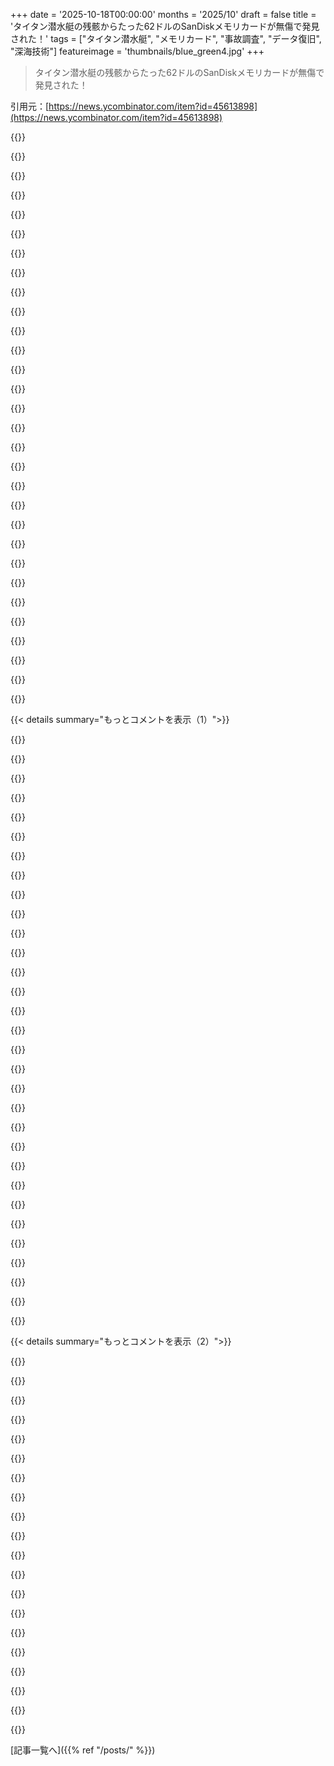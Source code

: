 +++
date = '2025-10-18T00:00:00'
months = '2025/10'
draft = false
title = 'タイタン潜水艇の残骸からたった62ドルのSanDiskメモリカードが無傷で発見された！'
tags = ["タイタン潜水艇", "メモリカード", "事故調査", "データ復旧", "深海技術"]
featureimage = 'thumbnails/blue_green4.jpg'
+++

> タイタン潜水艇の残骸からたった62ドルのSanDiskメモリカードが無傷で発見された！

引用元：[https://news.ycombinator.com/item?id=45613898](https://news.ycombinator.com/item?id=45613898)




{{<matomeQuote body="みんな混乱してるみたいだけど、実際のレポート[0]を読んでない人が多いんだね。カメラとカードはチタンとサファイアの別のケースに入ってたから、極度の圧力にはさらされてないみたいだよ。暗号化はLUKS/dm-cryptの変種で、キーはチップのNVRAMに保存されてたんだ。復旧は元のチップを新しいボードに移植して行われたよ。メーカーのバックドアとかは使ってない。面白いことに、カメラのベンダーは暗号化されてることに全く気づいてなかったらしいね。詳細はこちら: https://data.ntsb.gov/Docket/Document/docBLOB?ID=18741602&Fi..." userName="RandomBK" createdAt="2025/10/18 21:39:33" color="#45d325">}}




{{<matomeQuote body="暗号化がそんなに簡単に回避できるなら、そもそもやる価値あったのかな？" userName="nxobject" createdAt="2025/10/18 21:52:47" color="">}}




{{<matomeQuote body="カメラとカードはチタンとサファイアのケースに入ってたって？じゃあそのケース、いくらしたんだろ。なんかクリックベイトっぽい感じがするな…" userName="blablabla123" createdAt="2025/10/19 10:24:44" color="">}}




{{<matomeQuote body="秘密鍵がなくても暗号化したい理由はいくつかあるよ。例えば、鍵を消すだけでデータを簡単に消去できるし、ビットフリップエラーがすごく分かりやすくなるから無視しにくくなるんだ。どっちに転ぶかは状況次第だけどね。" userName="astrange" createdAt="2025/10/18 22:59:53" color="#45d325">}}




{{<matomeQuote body="カメラ自体を盗むより、カメラからSDカードだけを盗む方がずっと簡単だよ。" userName="trenchpilgrim" createdAt="2025/10/18 22:37:26" color="">}}




{{<matomeQuote body="ビットフリップエラーって、暗号化されたボリュームをより簡単に破壊しないかな？" userName="ranger_danger" createdAt="2025/10/18 23:20:53" color="">}}




{{<matomeQuote body="出典が必要だね。多少簡単になるかもしれないけど、カメラの一部が手に入るなら、たいていカメラ全体も手に入るでしょ。これ、便利なスプリング式スロット付きの小さいデジカメじゃないしね。" userName="Y_Y" createdAt="2025/10/18 22:41:46" color="">}}




{{<matomeQuote body="クリックベイトだって？どこが？どうして？NTSBのレポートにちゃんと書いてあるんだし、そんなにぶっ飛んだ話じゃないでしょ？" userName="squigz" createdAt="2025/10/19 11:04:34" color="">}}




{{<matomeQuote body="でもさ、カメラの持ち主は『カメラがない！』って気づく方が、『SDカードがなぜか空だ…壊れたのかな』って気づくよりずっと可能性高いでしょ。追記：リンク先のPDFに写真があるけど、SDカードにアクセスするにはカメラを物理的に開ける必要があるんだよ。" userName="trenchpilgrim" createdAt="2025/10/18 22:42:28" color="">}}




{{<matomeQuote body="おいおい、記事タイトルが「62ドルのSDカードが無傷」って値段に注目してるけど、あれは耐圧性のある深海カメラモジュール内で見つかったんだよ。安いからすごいってミスリードさせるクリックベイトじゃん？まるで「アラスカで子供が4日後に発見！」と驚かせといて、実は暖炉のある山小屋にいたって話と同じだね。" userName="jodrellblank" createdAt="2025/10/19 12:24:42" color="#ff33a1">}}




{{<matomeQuote body="これって状況によると思うけどさ。暗号化ファイルシステムって、普通は各ファイルをバラバラに暗号化するんだ。そうすれば、個別のファイルを読み書きするのにディスク全体を読む必要はないからね。もちろん、メタデータも平文だったり、別に暗号化されてたりするんだけどさ。ファイルシステムによって細かい仕組みは違うよね。ディスクをイメージしてちゃんと暗号化すれば、すごい機密性は保てるけどランダムアクセスはできなくなるんだ。" userName="dgoldstein0" createdAt="2025/10/19 01:28:29" color="">}}




{{<matomeQuote body="もしカメラに違うSDカードが入ってたら、電源入れたりカード取り出したりした瞬間にすぐわかるよ。同じモデルで同じストレージサイズのものを買ってすり替えたっていうなら、それはマジですごいことだね。" userName="BolexNOLA" createdAt="2025/10/18 23:52:17" color="">}}




{{<matomeQuote body="暗号化だけじゃビットフリップがあったかどうかはっきりはわからないよ。認証付き暗号化なら別だけどね。" userName="shim__" createdAt="2025/10/19 08:45:55" color="">}}




{{<matomeQuote body="「暗号化ファイルシステムがファイルごとに暗号化する」って話だけど、フルディスク暗号化の場合は違うよ。あれはディスクブロックを暗号化するんだ。ファイルベース暗号化の方がより強力で、ファイルごとに異なる保護クラスを使ったり、認証付き暗号化を使ったりできる。iOSとかがそうしてるし、他のシステムも追いついてると思うよ。" userName="astrange" createdAt="2025/10/19 04:03:24" color="">}}




{{<matomeQuote body="もしかしたら、SDカードが鉱物油で満たされてたのかもね。外部エンクロージャって製造を楽にするためにそうされてることが多いんだ。カメラレンズにもそれが通用するかはわかんないけど、もしそうなら機能したってことだよね。" userName="rtkwe" createdAt="2025/10/19 20:15:36" color="">}}




{{<matomeQuote body="産業スパイって、賢い手口より地道な努力でやることの方が多いんだよ。使ってるSDカードを調べて、入れ替える前に同じの買うなんて別に驚くことじゃない。" userName="ZiiS" createdAt="2025/10/19 09:34:00" color="">}}




{{<matomeQuote body="カメラの持ち主はSDカードがすり替わったことに気づくかもしれないけど、それが大きな問題になることは少ないんじゃないかな。カードを抜いてカメラを残すより、カードごとカメラ（セキュリティカメラ、写真用カメラ、スマホ）が盗まれるケースの方がずっと多いからね。" userName="Y_Y" createdAt="2025/10/18 23:44:06" color="">}}




{{<matomeQuote body="「タイトルが値段に焦点を当ててて、安いSDカードが単独で深海に耐えたことを暗示してる」って、俺はそうは読まなかったな。だから、著者がそう意図したわけじゃない可能性も十分あると思うよ。" userName="bigstrat2003" createdAt="2025/10/19 15:49:00" color="">}}




{{<matomeQuote body="記事が正しければ、キーはNVRAMに保存されてて、TrustZoneにはなかったんだね。もしTrustZoneだったら、データは復元できなかったみたい。" userName="Keeblo" createdAt="2025/10/18 22:02:24" color="#ff5733">}}




{{<matomeQuote body="6000mswの水中カメラの製品チームの経験者だけど、ミネラルオイルは多分入ってない。サブシーカメラのボディやレンズをゼロから作るとは思えないし、市販品は耐圧じゃないよ。僕らのカメラはSonyの部品を使ってて、乾燥窒素を充填。サファイアレンズは12500psiに耐える設計だったんだ。" userName="robotguy" createdAt="2025/10/20 15:05:51" color="#ff33a1">}}




{{<matomeQuote body="ファイルベースの暗号化だと、メタデータが漏洩しちゃうんだよね。場合によってはそれが原因でデータが使えなくなるくらいひどいこともあるよ。" userName="tliltocatl" createdAt="2025/10/19 10:16:54" color="">}}




{{<matomeQuote body="記事を読んだらわかるけど、SDカードはカメラメーカーが設置して、耐圧のために密閉されたんだよ。だから、カメラメーカーのエンジニアを責めるべきだね。SDカード自体は問題なく動いたみたいだし、弱点ではなかったみたいだ。" userName="jychang" createdAt="2025/10/19 02:20:25" color="#45d325">}}




{{<matomeQuote body="ほとんどのFDEシステムは認証されてないから、もし問題が起きても1ブロック（AESだと16バイト）しか失わないんだよね。それは良くないけど、データ復旧にとってはそれほど大きな問題じゃないよ。" userName="cyphar" createdAt="2025/10/19 05:54:03" color="">}}




{{<matomeQuote body="シングルビットフリップが起きると、ブロックがダメになって、ストリームの残りやパディングもダメになるんじゃないかな？" userName="rawling" createdAt="2025/10/19 09:24:51" color="">}}




{{<matomeQuote body="そういえば、ほとんどのドライブはビットフリップより不良セクターの問題が先に来るんだよね。それって（たいてい）4Kだよ。" userName="cyphar" createdAt="2025/10/19 13:19:08" color="">}}




{{<matomeQuote body="ほとんどの認証されていない暗号化モードは、ブロックの数ビットだけを壊すんだ。たまに次のブロックも影響があるね。ごく一部は、平文の正確なビットだけをフリップさせるだけだよ。" userName="MattPalmer1086" createdAt="2025/10/19 09:39:40" color="">}}




{{<matomeQuote body="確かにね。もしカメラのマザーボードなしでカードが回収されたら、復号キーは手に入らなかっただろうな。" userName="anakaine" createdAt="2025/10/18 22:23:14" color="#38d3d3">}}




{{<matomeQuote body="ファイルシステム自体を暗号化解除したままにしておく必要はなかったって、誰も言ってないじゃん。" userName="astrange" createdAt="2025/10/20 17:48:50" color="">}}




{{<matomeQuote body="メーカーは暗号化が有効になってるのすら知らなかったんだって。カメラが動いてる間はUSB経由で暗号化なしでファイルを提供してたしね。実質的に偶然有効になっただけで、カメラが壊れた時にSDカードから直接ファイルを復元するのを防いだだけだったみたい。" userName="phire" createdAt="2025/10/18 22:56:51" color="#ff33a1">}}




{{<matomeQuote body="タイタニック沈没船周辺での深海での騒ぎは何も明かされなかったって。ManleyがTwitterで「カメラは外部ストレージデバイスにデータをダンプするように設定されていたから、事故ダイブからは何も見つからなかった」って言ってる。つまり、悲劇的な事故に特に関係することは何もねえんだな。これはカメラのハードウェアとそれがどう生き残ったかの話であって、事故に関する情報や映像は提供してないぞ（俺みたいに探してたやつもいるだろうけど）。" userName="rdtsc" createdAt="2025/10/19 03:56:29" color="#ff33a1">}}




{{< details summary="もっとコメントを表示（1）">}}

{{<matomeQuote body="NTSBのオリジナルレポートに、SDカードがどう暗号化されてて、NTSBがどうやってそれを解読したかについてもっと詳しい情報があるぞ：https://data.ntsb.gov/Docket/Document/docBLOB?ID=18741602&Fi..." userName="jonas21" createdAt="2025/10/18 20:39:06" color="#ff5c5c">}}




{{<matomeQuote body="システムオンモジュール基板はInforce 6601 SOMらしいぞ。[0]Qualcomm Snapdragon 820を使ってて、それ向けにプリビルドのUbuntu Linaroディストリビューションを提供してるんだ。カメラメーカーは設定済みのものをそのまま入れただけで、全ディスク暗号化がどう設定されてるか知らなかったんだろうな。このカメラデザイン全体が「商業製品を設計したことない学部生エンジニアにこのプロジェクトを任せたけど、コスト目標なしで、だから外部配線でHDビデオや静止画を撮ってSDカードに保存するためだけに、こんな大がかりな組み込みLinuxシステムが入ってる」みたいな感じに見えるわ。例：ほとんどの特殊医療用電子機器。[0] https://linuxgizmos.com/tiny-rugged-com-runs-linux-or-androi..." userName="mk_stjames" createdAt="2025/10/18 23:06:26" color="#ff33a1">}}




{{<matomeQuote body="＞「このカメラデザイン全体が『商業製品を設計したことない学部生エンジニアにこのプロジェクトを任せたけど、コスト目標なしで、だから外部配線でHDビデオや静止画を撮ってSDカードに保存するためだけに、こんな大がかりな組み込みLinuxシステムが入ってる』みたいな感じに見えるわ。例：ほとんどの特殊医療用電子機器。」<br>これらは設計ミスじゃないよ。少量生産で部品コストがR&Dに比べて利益率にほとんど影響しない製品を作る場合、全てが複雑になる組み込み開発に悩むよりも、フルコンピューターを使う方が完全に理にかなってるんだ。医療分野は認証も扱わなきゃいけないから、部品節約よりもはるかに重要な懸念事項で、すでに認証済みのコンポーネントを再利用することもよくあるんだよね。" userName="StopDisinfo910" createdAt="2025/10/19 08:16:09" color="#45d325">}}




{{<matomeQuote body="レポートじゃなくて動画しか見てないけど、メーカーの要請で黒塗りされたとされる写真があったんだ。そこにはTeensy 3とAdafruit Qwiicボードが写ってたらしいぞ。明らかに本当のエンジニアリングはエンクロージャーにあるんだよな。そうでなきゃただのWebカメラで済むし。でもさ、どう見てもすごく深い電気設計ってわけじゃないよね。SoMは使えるなら賛成だけど、それがカスタムハードウェアが全てのソフトウェアスタックを動かす冒険を保証してくれるわけじゃないしな。" userName="Neywiny" createdAt="2025/10/19 00:11:44" color="">}}




{{<matomeQuote body="どんな状況であれ、まともな商業製品でTeensyを使うべきじゃないね。" userName="15155" createdAt="2025/10/19 00:43:17" color="">}}




{{<matomeQuote body="なんでか教えてくれる？俺、マイクロプロセッサに詳しくないんだ。" userName="mapontosevenths" createdAt="2025/10/19 01:38:11" color="">}}




{{<matomeQuote body="通常（いつもじゃないけど）、TeensyやPi Pico、Arduinoみたいな開発ボードって試作用の開発ボードとして扱われるんだ。みんなは手元で回路を組んでコンセプトやデザインを検証するわけ。プロトタイプを作るのに開発ボードはすごく便利。USBケーブルを挿すだけでコードのテストを始められるし、いろいろ試して間違いを直すのも早いからね。（Teensyを壊しちゃっても、引き出しから別のを取り出してまたやればいいんだから、ハンダ付けなんて必要ないでしょ？）<br>でも、デザインが完成して最終製品用のカスタム基板を作る段階になると、Teensyみたいな開発ボードの魅力は薄れちゃうんだ。代わりに、マイコンICと必要な補助ハードウェアだけをメインボードに載せるのが一般的。USBやEthernet PHY、LED、ボタン、電圧レギュレータなんかが不要だったり、フラッシュメモリの容量を変えたいなら、自分でデザインしたボードにMCUを組み込めば必要な部品だけ使えるようになるんだ。そうすればスペースを大幅に節約できてレイアウトの柔軟性も上がるし、MCUと外部との接続が減るから機械的・電気的な堅牢性も向上する。それに、部品が少ない方がコストもかかりにくいしね。<br>（でも、これもいつもこうするわけじゃない。この潜水艇のカメラみたいに、開発ボードがそのまま製品に入ってる例もある。それが良いアイデアな時もあれば、そうじゃない時もあるんだ。今回はそれが良いか悪いか、僕が決めつけるつもりはないよ。）" userName="ssl-3" createdAt="2025/10/19 04:38:04" color="#ff33a1">}}




{{<matomeQuote body="君の言うことは全部わかるんだけど、Teensyをケースに入れてそのまま売っちゃダメな理由を説明してないよ。「そうするべきじゃない」以外でさ。Teensyってランダムに故障しやすいとかあるの？もしちゃんと動くなら、めちゃくちゃニッチな製品で50個も売らないような場合なら、何の問題もないんじゃないかな？" userName="gambiting" createdAt="2025/10/19 08:42:53" color="">}}




{{<matomeQuote body="（前に書いた失礼なコメントは修正するね。もっと前向きな内容にしたいんだ。）<br>この件に関しては、みんなが自由にやりたいことをすればいいんだ。誰かに「それはダメ」なんて示唆するなんて、僕にはできないよ。" userName="ssl-3" createdAt="2025/10/19 09:09:23" color="">}}




{{<matomeQuote body="いやいや、誰かができるかできないかの話じゃなくてさ。君はこういうデバイスに詳しいみたいだから、プロっぽくないってこと以外に、これが悪いアイデアである技術的な理由があるのか教えて欲しいんだ。例えば、僕は専門家には程遠いけど、Raspberry PiはSDカードが壊れやすくてデバイスが使い物にならなくなることで有名だから、商用利用には最悪だって知ってるよ。" userName="gambiting" createdAt="2025/10/19 12:01:38" color="#38d3d3">}}




{{<matomeQuote body="Teensyは連続稼働とか、加圧された酸素が豊富な環境（もし船内だとしてね）での使用を設計、テスト、評価、認証されてないよ。ましてや、深海のヘリウムが豊富な環境（MEMSデバイスを壊すことが分かってる）なんて論外だし、完全に非効率的な選択なのに不必要なリスクを負ってる。（上のコメントを見て。Teensyは1個30〜40ドルくらいだけど、同じ回路機能を持つ小さなPCBなら20ドル以下で作れるんだ。）<br>僕は君が返信した人ほど資格はないかもしれないけど、エレクトロニクスエンジニアリングにちょっとかじった程度の僕の直感だと、こんな感じだね。（EEの準学士号は持ってるよ）。" userName="nativeit" createdAt="2025/10/19 14:38:19" color="#ff33a1">}}




{{<matomeQuote body="みんな好きなようにやるものだよ。論理的である必要なんてないんだ。<br>ちょっと驚くかもしれないけど、ある重要な公共安全通信インフラで、高価で少量生産のシステムの中にRaspberry Pi 3が組み込まれているのを知ってるよ。どこかは言わないけど、僕の知ってる範囲でかなり近い話だからね。すごく素敵な防水ボックスの中に、ごっつくて高価なオリーブ色の軍用コネクタで外部と接続されてるのを見て、かなり驚いたんだ。<br>まあ、それがダメな理由は山ほどあるよね。でも、カスタムボードで個々の部品を使ってLinuxシステムを全部構築するって大変だから、誰かさんの作ったもの（Pi）を買うのは理にかなってるかもしれない。<br>でもさ…それならCM3がまさしく提供するためにデザインされてるんだよ。SDカードの代わりにオンボードeMMCも付いてるしね。もしCM3が入ってても全然驚かなかっただろうけど、まさかのPi 3が丸ごと入ってたんだ。<br>でもTeensyみたいなMCUは違う。Pi 3やCM3のBroadcom SoCみたいに、カスタムボードに統合するのが難しいわけじゃないんだよ。<br>MCUの主な目的は、Teensyみたいな開発ボードに詰め込まれることじゃなくて、電子レンジとかエアフライヤーとか豪華なリモコンの中のボードに詰め込まれて、他のものとのインターフェースやプログラミングを簡単にすることなんだ。<br>それらを動かすのにそんなに手間はかからないよ。外部ROMやフラッシュメモリが必要なものもあるけど、多くは内部にフラッシュメモリを持ってて、電源とプログラミングピンを繋ぐだけでコードを動かして必要なIOができるようになるんだ。<br>このカメラには既に少なくとも1つのかなりカスタムなボードが中にあった。キッチンのシンクみたいに何でもありのTeensyじゃなくて、MCUを統合することもできたはずだよ。<br>そうすることは、単なるスタイルの問題じゃないんだ。多くの場合、もっと簡単で、安く、柔軟にできるんだ。<br>そうすれば、MCUのIOピンを全部使えるようになるしね。開発キットの設計者が組み込むと決めたインターフェースを通じてだけ使うのとは違うんだよ。" userName="ssl-3" createdAt="2025/10/19 21:20:07" color="#38d3d3">}}




{{<matomeQuote body="大量生産ならその通りだね。このカメラはそんなにたくさん売れてるとは思えないけど。" userName="BikiniPrince" createdAt="2025/10/19 05:36:25" color="">}}




{{<matomeQuote body="君の言うことは正しいと思うよ。別のユーザーのコメントでリンクされてたレポートのPDFをよく見ると、このカメラの内部構造の多くがFDM 3Dプリンターで作られたものに見えるんだ。これは生産量が少ないことを示唆してるよね。<br>それから、このカメラがいつ製造・設計されたのかは知らないけど、最近ではJLCPCBみたいなところを使えば、趣味レベルの少量でも、ハンダ付けが難しいICが実装されたカスタムPCBを手に入れられるんだよ。（必要な機能によってだけど、MCUを動かすのにそんなに多くの部品は必要ない。Teensyだって最初からたくさんの部品が載ってるわけじゃないしね。）" userName="ssl-3" createdAt="2025/10/19 06:20:02" color="#ff5c5c">}}




{{<matomeQuote body="JLCPCBなら、IMXRT1064とオシレーターを載せたカスタムPCBを5枚100ドル以下で作ってくれるよ。Teensyだと同じもので25〜35ドルかかるのにね。" userName="15155" createdAt="2025/10/19 05:44:59" color="#45d325">}}




{{<matomeQuote body="Teensyは1枚25〜35ドルだから、5枚だと100ドルは軽く超えちゃうんだよ。" userName="nativeit" createdAt="2025/10/19 14:32:41" color="">}}




{{<matomeQuote body="図3の3Dプリント（とホットグルー？）部品が、この雑な作り方説を補強してるね。もちろん3Dプリントは製品にも使われるけどさ。" userName="Interesco" createdAt="2025/10/18 23:50:51" color="">}}




{{<matomeQuote body="ダッシュカムを見ればわかるけど、これめっちゃ複雑にしすぎだよな。OSなんて丸ごと要らないし、欲しくないだろ。" userName="userbinator" createdAt="2025/10/18 23:54:18" color="">}}




{{<matomeQuote body="SubC社にとっては、あんまりいい印象じゃないね…。<br>" userName="jeffrallen" createdAt="2025/10/18 21:28:31" color="">}}




{{<matomeQuote body="彼らは自分たちの製品の仕組みを理解してなかったし、暗号化ストレージを使ってることも知らなかったんだって。これは外注か、適当に動けばいいRaspberry Piプロジェクトみたいに、新人エンジニアが組んだものだろうな。" userName="Aurornis" createdAt="2025/10/18 22:27:04" color="#ff5733">}}




{{<matomeQuote body="世の中の製品って、「とりあえず動くようにしといて」って適当な指示でできたものばかりだって、長く生きてるとマジで実感するよ。" userName="ryandrake" createdAt="2025/10/18 23:49:47" color="#38d3d3">}}




{{<matomeQuote body="組み込み開発での経験はまさにそれ。他社からのものは、関数呼び出しのポインタ引数に範囲指定がないとか、インターンのプロジェクトレベル。ラボでしか動かないのに「動いてる」って言い張る業者もいる。プロが少なく、2人プロジェクトでもMultistrapよりYoctoを使うのは非効率だよ。" userName="throwaway173738" createdAt="2025/10/19 00:30:23" color="#ff5c5c">}}




{{<matomeQuote body="「2人プロジェクトでもMultistrapよりYoctoを使うのは非効率」という意見に反論したい。組み込み分野の質の悪いソフト開発には同意するけど、Yoctoの何がダメなの？Yoctoは学習は大変だけど、ファームウェア作成の最速ルートだよ。Debianとかで自作すると、Yoctoがやることを自分で再発明することになるし、メンテが大変。Yoctoならベンダーのメタレイヤーと自分のアプリを組み合わせるだけで、フラッシュイメージが作れるし、カーネルカスタマイズやA/Bパーティションなど、標準ディストリビューションでは難しい機能も簡単に実現できるんだ。" userName="lexszero_" createdAt="2025/10/19 23:20:41" color="#785bff">}}




{{<matomeQuote body="Yoctoの問題は、ベンダーが独自のパッチを組み込むせいで、パッケージ削減やファイルシステムサイズ縮小のためにビルドシステムと格闘することだ。遅いし大規模で、小さなイメージ作成に大量のファイルが必要。他ベンダーのコンポーネントが壊れたら原因究明に苦労する。昔のドキュメントも小規模チームは避けるべきと言ってた。YoctoはLinux知識がないなら良いが、レイヤー作者のやり方に逆らうと大変。例えば、read-only rootfsは通常1行変更で済むのに、Yoctoだと仕組みを分かりにくくするだけ。Meta-Intelからグラフィックドライバーなしでビルドしてみれば、僕の不満がわかるよ。" userName="throwaway173738" createdAt="2025/10/20 14:12:29" color="#ff5733">}}




{{<matomeQuote body="どんなハードウェアプロジェクトをやってるの？僕は主にソフトウェアだけど、最近組み込みも多くてさ。企業が素晴らしいハードウェアを作っても、ひどいソフトウェアやファームウェアで台無しにしてる傾向に気づくんだ。ソフトウェアって、微細なトランジスタを砂にエッチングするより簡単だと思ってたから、正直ビックリだよ。" userName="bschwindHN" createdAt="2025/10/19 06:41:35" color="#ff33a1">}}




{{<matomeQuote body="結局は、かなり低い基準で「とりあえず動く」かどうかって話だよ。" userName="kiba" createdAt="2025/10/19 07:36:47" color="">}}




{{<matomeQuote body="ハードウェアはホンモノのエンジニアが開発したみたいだね。他の半分（ソフトウェアとか？）とは大違いだよ。" userName="homebrewer" createdAt="2025/10/19 09:20:18" color="">}}




{{<matomeQuote body="この状況で？もちろん重要だよ。これは彼らが未検証で未認証の機器を使ってるってことのもう一つの例だね。O2濃度が高い加圧環境で働いたことがある人なら、このデバイスが火災防止について適切に評価されてたか、すぐに心配になるはずだよ。" userName="nativeit" createdAt="2025/10/19 14:41:27" color="#45d325">}}




{{<matomeQuote body="この情報が出てきたNTSBレポートを扱ったScott Manleyの45分間の動画が今日公開されたよ。結構面白いよ。<br>https://youtu.be/qMUjCZ7MMWQ" userName="MBCook" createdAt="2025/10/19 01:20:08" color="#ff33a1">}}




{{<matomeQuote body="SDCardsがどれだけ壊れにくいか、いつも驚かされるね。" userName="intothemild" createdAt="2025/10/17 09:45:54" color="">}}

{{</details>}}




{{< details summary="もっとコメントを表示（2）">}}

{{<matomeQuote body="SDカードはエポキシ樹脂で包まれたソリッドなシリコンの塊だから、潰されるものがないんだ。何百もの部品でできていて空洞がある携帯電話とは対照的だよね。携帯電話は潰されちゃうよ。" userName="gruez" createdAt="2025/10/17 14:41:03" color="#ff5c5c">}}




{{<matomeQuote body="なんで携帯電話はエポキシ樹脂で満たされてないの？" userName="amelius" createdAt="2025/10/18 20:13:32" color="">}}




{{<matomeQuote body="スマホをエポキシ樹脂で満たさないのは、コストと重量が増えるからだよ。修理もめちゃくちゃ難しくなるけど、みんな画面交換くらいしか気にしないもんね。" userName="dotancohen" createdAt="2025/10/18 21:04:23" color="">}}




{{<matomeQuote body="画面交換ってどうやるの？みんなスマホをよく落とすから、よくある修理じゃん。もしエポキシ樹脂で埋めたら、画面を外したり新しいケーブルを通したりするの、どうするつもり？" userName="tom_alexander" createdAt="2025/10/18 20:31:52" color="#38d3d3">}}




{{<matomeQuote body="コンフォーマルコーティングなら、そんなに重さが増えるわけじゃないよ。" userName="amelius" createdAt="2025/10/18 21:16:07" color="">}}




{{<matomeQuote body="コンフォーマルコーティングは「エポキシ樹脂で満たす」のとは違うでしょ。俺が話してたのはその心配についてだよ。" userName="dotancohen" createdAt="2025/10/18 21:19:33" color="">}}




{{<matomeQuote body="モバイル版FirefoxならuBlock Origin使えるよ。" userName="squigz" createdAt="2025/10/18 21:21:05" color="">}}




{{<matomeQuote body="PCBが機械的に壊れることなんて最近あった？スマホが壊れる原因は画面とかバッテリーとかボタンとか充電ポートの故障がほとんどだろ。エポキシ樹脂はこれらに全く役に立たないし、画面が防水じゃなかったら水濡れ対策しても意味ない。エポキシ樹脂は重くなるし製造コストもかかる。熱膨張とか設計上の問題も出てくるし、修理もめちゃくちゃ難しくなる。消費者にとって、こんなデメリットを上回るメリットなんてあるの？" userName="jjk166" createdAt="2025/10/18 21:09:19" color="#ff33a1">}}




{{<matomeQuote body="メモリカードは潰れたところにはなかったんだ。カメラのハウジングの中にあって、カメラ自体は外側に設置されてたみたいだよ。もし俺の理解が正しければね。" userName="imploded_sub" createdAt="2025/10/17 10:08:23" color="#785bff">}}




{{<matomeQuote body="スマホの中はほとんど隙間がないから、コンフォーマルコーティングも結局は隙間を埋めるのと大差ないよ。別に反対してるわけじゃなくて、もう少し詳しく話しただけだからね。" userName="amelius" createdAt="2025/10/18 21:26:46" color="">}}




{{<matomeQuote body="iOSだと全てのブラウザはAppleにWebKit使うよう強制されてるんだよね。iPhoneのFirefoxにはuBlock Originアドオンがないけど、Firefox Focusは代替になるよ。AppleがSafariのContent Blockers用に特別なAPI作ったから、FocusとかAdGuardがSafari内で広告とかトラッカーをブロックできるわけ。" userName="firesteelrain" createdAt="2025/10/18 22:07:33" color="#45d325">}}




{{<matomeQuote body="息子がスマホをリクライニングチェアに挟んじゃったんだけど、椅子を壊さずにスマホが半分に曲がったのが良かったって話。スマホ交換は安かったけど、椅子の修理はもっと大変だっただろうしね。両方保険入ってたけどさ。" userName="withinboredom" createdAt="2025/10/18 22:31:23" color="">}}




{{<matomeQuote body="違うよ。コンフォーマルコーティングとポッティングは、全く別の目的で使われるんだから。" userName="estimator7292" createdAt="2025/10/18 22:04:21" color="">}}




{{<matomeQuote body="俺も衝撃だったんだけど、iPhoneユーザーがいるって誰かに言われてさ。恐ろしいよね。広告ブロックも禁止されて、数千ドルも払うなんて。" userName="1oooqooq" createdAt="2025/10/18 21:24:13" color="">}}




{{<matomeQuote body="SDカードがどれだけ壊れにくいか、いつも驚かされるよね。でも、追加のハードドライブとして売られ始めると（Transcend Jetdriveとかさ）、変な風に見るだけで壊れるようになるんだから。" userName="reaperducer" createdAt="2025/10/18 21:04:04" color="#ff33a1">}}




{{<matomeQuote body="このコメント読んで思ったんだけど、WW2でトランジスタとかICがあったら近接信管の開発、どれだけ楽だったろうね。現代のソリッドステート電子機器を20,000gの衝撃に耐えられるようにするのは、真空管でやるよりずっと簡単だろうし。" userName="pfdietz" createdAt="2025/10/18 21:57:21" color="">}}




{{<matomeQuote body="ほとんどの人はそうは思わないだろうねXD。最近のスマホは椅子より高いこと多いし、特に最近のバックアップがないと交換するのは結構不便だからさ。" userName="Panzer04" createdAt="2025/10/18 23:36:38" color="">}}




{{<matomeQuote body="「iOSだと全てのブラウザはAppleにWebKit使うよう強制されてる」って、これ最近変わらなかったっけ？" userName="scrollaway" createdAt="2025/10/19 10:41:41" color="">}}




{{<matomeQuote body="エポキシで充填されたスマホの画面が交換できなくても、それがどうしたって言うんだ？カメラが深海でも壊れないって知ってるなら、そんなの安いもんだろ。" userName="GMoromisato" createdAt="2025/10/19 01:43:33" color="#ff5733">}}

{{</details>}}



[記事一覧へ]({{% ref "/posts/" %}})
